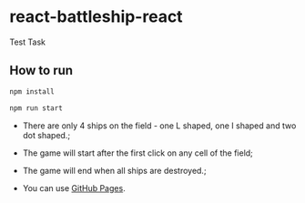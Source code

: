 # react-battleship-react

Test Task

## How to run

```bash
npm install

npm run start
```

-   There are only 4 ships on the field - one L shaped, one I shaped and two dot shaped.;

-   The game will start after the first click on any cell of the field;

-   The game will end when all ships are destroyed.;

-   You can use [GitHub Pages](https://mrenline.github.io/battleship-react/).
